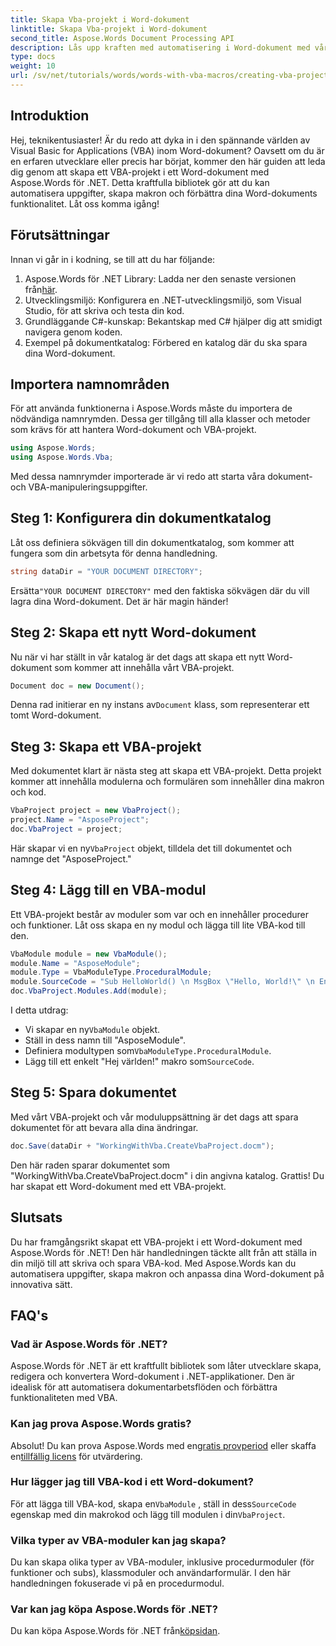 ```yaml
---
title: Skapa Vba-projekt i Word-dokument
linktitle: Skapa Vba-projekt i Word-dokument
second_title: Aspose.Words Document Processing API
description: Lås upp kraften med automatisering i Word-dokument med vår omfattande guide för att skapa VBA-projekt med Aspose.Words för .NET. Denna steg-för-steg guide.
type: docs
weight: 10
url: /sv/net/tutorials/words/words-with-vba-macros/creating-vba-project/
---
```

## Introduktion

Hej, teknikentusiaster! Är du redo att dyka in i den spännande världen av Visual Basic for Applications (VBA) inom Word-dokument? Oavsett om du är en erfaren utvecklare eller precis har börjat, kommer den här guiden att leda dig genom att skapa ett VBA-projekt i ett Word-dokument med Aspose.Words för .NET. Detta kraftfulla bibliotek gör att du kan automatisera uppgifter, skapa makron och förbättra dina Word-dokuments funktionalitet. Låt oss komma igång!

## Förutsättningar

Innan vi går in i kodning, se till att du har följande:

1.  Aspose.Words för .NET Library: Ladda ner den senaste versionen från[här](https://releases.aspose.com/words/net/).
2. Utvecklingsmiljö: Konfigurera en .NET-utvecklingsmiljö, som Visual Studio, för att skriva och testa din kod.
3. Grundläggande C#-kunskap: Bekantskap med C# hjälper dig att smidigt navigera genom koden.
4. Exempel på dokumentkatalog: Förbered en katalog där du ska spara dina Word-dokument.

## Importera namnområden

För att använda funktionerna i Aspose.Words måste du importera de nödvändiga namnrymden. Dessa ger tillgång till alla klasser och metoder som krävs för att hantera Word-dokument och VBA-projekt.

```csharp
using Aspose.Words;
using Aspose.Words.Vba;
```

Med dessa namnrymder importerade är vi redo att starta våra dokument- och VBA-manipuleringsuppgifter.

## Steg 1: Konfigurera din dokumentkatalog

Låt oss definiera sökvägen till din dokumentkatalog, som kommer att fungera som din arbetsyta för denna handledning.

```csharp
string dataDir = "YOUR DOCUMENT DIRECTORY";
```

 Ersätta`"YOUR DOCUMENT DIRECTORY"` med den faktiska sökvägen där du vill lagra dina Word-dokument. Det är här magin händer!

## Steg 2: Skapa ett nytt Word-dokument

Nu när vi har ställt in vår katalog är det dags att skapa ett nytt Word-dokument som kommer att innehålla vårt VBA-projekt.

```csharp
Document doc = new Document();
```

 Denna rad initierar en ny instans av`Document` klass, som representerar ett tomt Word-dokument.

## Steg 3: Skapa ett VBA-projekt

Med dokumentet klart är nästa steg att skapa ett VBA-projekt. Detta projekt kommer att innehålla modulerna och formulären som innehåller dina makron och kod.

```csharp
VbaProject project = new VbaProject();
project.Name = "AsposeProject";
doc.VbaProject = project;
```

 Här skapar vi en ny`VbaProject` objekt, tilldela det till dokumentet och namnge det "AsposeProject."

## Steg 4: Lägg till en VBA-modul

Ett VBA-projekt består av moduler som var och en innehåller procedurer och funktioner. Låt oss skapa en ny modul och lägga till lite VBA-kod till den.

```csharp
VbaModule module = new VbaModule();
module.Name = "AsposeModule";
module.Type = VbaModuleType.ProceduralModule;
module.SourceCode = "Sub HelloWorld() \n MsgBox \"Hello, World!\" \n End Sub";
doc.VbaProject.Modules.Add(module);
```

I detta utdrag:
-  Vi skapar en ny`VbaModule` objekt.
- Ställ in dess namn till "AsposeModule".
-  Definiera modultypen som`VbaModuleType.ProceduralModule`.
-  Lägg till ett enkelt "Hej världen!" makro som`SourceCode`.

## Steg 5: Spara dokumentet

Med vårt VBA-projekt och vår moduluppsättning är det dags att spara dokumentet för att bevara alla dina ändringar.

```csharp
doc.Save(dataDir + "WorkingWithVba.CreateVbaProject.docm");
```

Den här raden sparar dokumentet som "WorkingWithVba.CreateVbaProject.docm" i din angivna katalog. Grattis! Du har skapat ett Word-dokument med ett VBA-projekt.

## Slutsats

Du har framgångsrikt skapat ett VBA-projekt i ett Word-dokument med Aspose.Words för .NET! Den här handledningen täckte allt från att ställa in din miljö till att skriva och spara VBA-kod. Med Aspose.Words kan du automatisera uppgifter, skapa makron och anpassa dina Word-dokument på innovativa sätt.

## FAQ's

### Vad är Aspose.Words för .NET?
Aspose.Words för .NET är ett kraftfullt bibliotek som låter utvecklare skapa, redigera och konvertera Word-dokument i .NET-applikationer. Den är idealisk för att automatisera dokumentarbetsflöden och förbättra funktionaliteten med VBA.

### Kan jag prova Aspose.Words gratis?
 Absolut! Du kan prova Aspose.Words med en[gratis provperiod](https://releases.aspose.com/) eller skaffa en[tillfällig licens](https://purchase.aspose.com/temporary-license/) för utvärdering.

### Hur lägger jag till VBA-kod i ett Word-dokument?
 För att lägga till VBA-kod, skapa en`VbaModule` , ställ in dess`SourceCode` egenskap med din makrokod och lägg till modulen i din`VbaProject`.

### Vilka typer av VBA-moduler kan jag skapa?
Du kan skapa olika typer av VBA-moduler, inklusive procedurmoduler (för funktioner och subs), klassmoduler och användarformulär. I den här handledningen fokuserade vi på en procedurmodul.

### Var kan jag köpa Aspose.Words för .NET?
 Du kan köpa Aspose.Words för .NET från[köpsidan](https://purchase.aspose.com/buy).